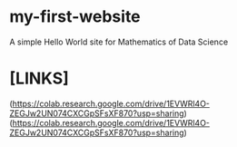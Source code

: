 # my-first-website
A simple Hello World site for Mathematics of Data Science
# [LINKS]
(https://colab.research.google.com/drive/1EVWRl4O-ZEGJw2UN074CXCGpSFsXF870?usp=sharing)
(https://colab.research.google.com/drive/1EVWRl4O-ZEGJw2UN074CXCGpSFsXF870?usp=sharing)
